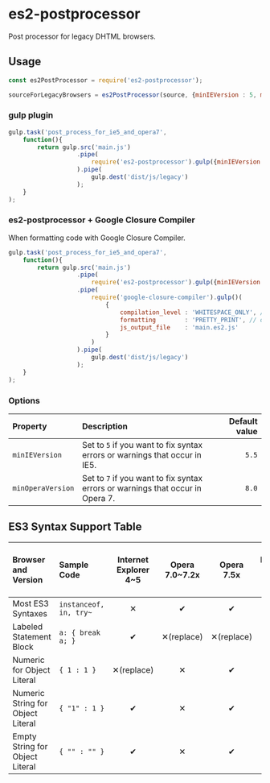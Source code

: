 # es2-postprocessor

Post processor for legacy DHTML browsers.

## Usage

~~~js
const es2PostProcessor = require('es2-postprocessor');

sourceForLegacyBrowsers = es2PostProcessor(source, {minIEVersion : 5, minOperaVersion : 7});
~~~

### gulp plugin

~~~js
gulp.task('post_process_for_ie5_and_opera7',
    function(){
        return gulp.src('main.js')
                   .pipe(
                       require('es2-postprocessor').gulp({minIEVersion : 5, minOperaVersion : 7})
                   ).pipe(
                       gulp.dest('dist/js/legacy')
                   );
    }
);
~~~

### es2-postprocessor + Google Closure Compiler

When formatting code with Google Closure Compiler.

~~~js
gulp.task('post_process_for_ie5_and_opera7',
    function(){
        return gulp.src('main.js')
                   .pipe(
                       require('es2-postprocessor').gulp({minIEVersion : 5, minOperaVersion : 7})
                   .pipe(
                       require('google-closure-compiler').gulp()(
                           {
                               compilation_level : 'WHITESPACE_ONLY', // Prevent replacing labeled blocks.
                               formatting        : 'PRETTY_PRINT', // oe 'SINGLE_QUOTES'
                               js_output_file    : 'main.es2.js'
                           }
                       )
                   ).pipe(
                       gulp.dest('dist/js/legacy')
                   );
    }
);
~~~

### Options

| Property          | Description                                                                    | Default value |
|:------------------|:-------------------------------------------------------------------------------|--------------:|
| `minIEVersion`    | Set to `5` if you want to fix syntax errors or warnings that occur in IE5.     | `5.5`         |
| `minOperaVersion` | Set to `7` if you want to fix syntax errors or warnings that occur in Opera 7. | `8.0`         |

## ES3 Syntax Support Table

| Browser and Version               | Sample Code             | Internet Explorer 4~5 | Opera 7.0~7.2x | Opera 7.5x  | Internet Explorer 5.5~, Opera 8+ |
|:----------------------------------|:------------------------|:---------------------:|:--------------:|:-----------:|:--------------------------------:|
| Most ES3 Syntaxes                 | `instanceof, in, try~`  | ✕                    | ✔             | ✔          | ✔                               |
| Labeled Statement Block           | `a: { break a; }`       | ✔                    | ✕(replace)    | ✕(replace) | ✔                               |
| Numeric for Object Literal        | `{ 1 : 1 }`             | ✕(replace)           | ✕             | ✔          | ✔                               |
| Numeric String for Object Literal | `{ "1" : 1 }`           | ✔                    | ✕             | ✔          | ✔                               |
| Empty String for Object Literal   | `{ "" : "" }`           | ✔                    | ✕             | ✔          | ✔                               |
